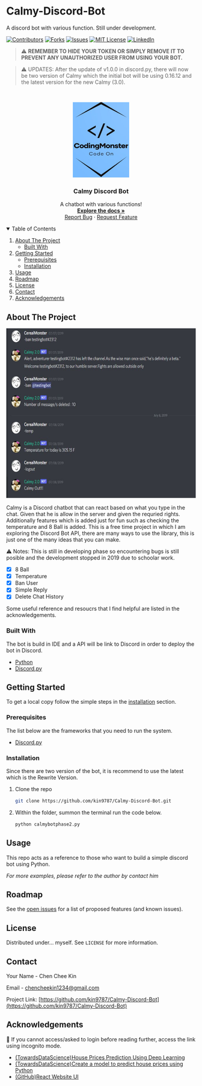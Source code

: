 <!--
*** You are not suppose to be here but okay.
*** This is a reference to another Github readme temple
*** https://github.com/othneildrew/Best-README-Template/blob/master/README.md
*** Basically that's all I want to say. Good Luck and have fun. 
-->

# Calmy-Discord-Bot
A discord bot with various function. Still under development.

[![Contributors][contributors-shield]][contributors-url]
[![Forks][forks-shield]][forks-url]
[![Issues][issues-shield]][issues-url]
[![MIT License][license-shield]][license-url]
[![LinkedIn][linkedin-shield]][linkedin-url]

> :warning: **REMEMBER TO HIDE YOUR TOKEN OR SIMPLY REMOVE IT TO PREVENT ANY UNAUTHORIZED USER FROM USING YOUR BOT.**

> :warning: UPDATES: After the update of v1.0.0 in discord.py, there will now be two version of Calmy which the initial bot will be using 0.16.12 and the latest version for the new Calmy (3.0).


<!--------------------------------------------------------------------- THIS IS SEPERATION LINE-------------------------------------------------------------------->

<!-- PROJECT LOGO -->
<br />
<p align="center">
  <a href="https://github.com/kin9787/Calmy-Discord-Bot">
    <img src="images/GitHubLogo.JPG" alt="Logo" width="150" height="200">
  </a>
  
  <h3 align="center">Calmy Discord Bot</h3>

  <p align="center">
    A chatbot with various functions!
    <br />
    <a href="https://github.com/kin9787/Calmy-Discord-Bot"><strong>Explore the docs »</strong></a>
    <br />
    <a href="https://github.com/kin9787/Calmy-Discord-Bot/issues">Report Bug</a>
    ·
    <a href="https://github.com/kin9787/Calmy-Discord-Bot/issues">Request Feature</a>
  </p>
</p>

<!--------------------------------------------------------------------- THIS IS SEPERATION LINE-------------------------------------------------------------------->

<!-- TABLE OF CONTENTS -->
<details open="open">
  <summary>Table of Contents</summary>
  <ol>
    <li>
      <a href="#about-the-project">About The Project</a>
      <ul>
        <li><a href="#built-with">Built With</a></li>
      </ul>
    </li>
    <li>
      <a href="#getting-started">Getting Started</a>
      <ul>
        <li><a href="#prerequisites">Prerequisites</a></li>
        <li><a href="#installation">Installation</a></li>
      </ul>
    </li>
    <li><a href="#usage">Usage</a></li>
    <li><a href="#roadmap">Roadmap</a></li>
    <li><a href="#license">License</a></li>
    <li><a href="#contact">Contact</a></li>
    <li><a href="#acknowledgements">Acknowledgements</a></li>
  </ol>
</details>

<!--------------------------------------------------------------------- THIS IS SEPERATION LINE-------------------------------------------------------------------->

<!-- ABOUT THE PROJECT -->
## About The Project
<p align="center">
    <img src="images/CalmyExample.JPG" alt="Logo" width="650" height="450" >
</p>
 

<!-- [![Product Screen Shot][product-screenshot]](https://github.com/kin9787/Calmy-Discord-Bot/blob/master/images/CalmyExample.JPG) -->

Calmy is a Discord chatbot that can react based on what you type in the chat. Given that he is allow in the server and given the requried rights. Additionally features which is added just for fun such as checking the temperature and 8 Ball is added. This is a free time project in which I am exploring the Discord Bot API, there are many ways to use the library, this is just one of the many ideas that you can make.

⚠️ Notes: This is still in developing phase so encountering bugs is still posible and the development stopped in 2019 due to schoolar work.

- [x] 8 Ball
- [x] Temperature
- [x] Ban User
- [x] Simple Reply
- [x] Delete Chat History

Some useful reference and resoucrs that I find helpful are listed in the acknowledgements.

<!--------------------------------------------------------------------- THIS IS SEPERATION LINE-------------------------------------------------------------------->

 <!-- Built With -->
### Built With

The bot is build in IDE and a API will be link to Discord in order to deploy the bot in Discord.
* [Python](https://www.python.org/)
* [Discord.py](https://discordpy.readthedocs.io/en/stable/)

<!--------------------------------------------------------------------- THIS IS SEPERATION LINE-------------------------------------------------------------------->

<!-- GETTING STARTED -->
## Getting Started

To get a local copy follow the simple steps in the [installation](#installation) section.

<!--------------------------------------------------------------------- THIS IS SEPERATION LINE-------------------------------------------------------------------->

### Prerequisites

The list below are the frameworks that you need to run the system. 

* [Discord.py](https://discordpy.readthedocs.io/en/stable/)

<!--------------------------------------------------------------------- THIS IS SEPERATION LINE-------------------------------------------------------------------->

### Installation

Since there are two version of the bot, it is recommend to use the latest which is the Rewrite Version.

1. Clone the repo
   ```sh
   git clone https://github.com/kin9787/Calmy-Discord-Bot.git
   ```
2. Within the folder, summon the terminal run the code below.
   ```sh
   python calmybotphase2.py
   ```

<!--------------------------------------------------------------------- THIS IS SEPERATION LINE-------------------------------------------------------------------->

<!-- USAGE EXAMPLES -->
## Usage

This repo acts as a reference to those who want to build a simple discord bot using Python. 

_For more examples, please refer to the author by contact him_

<!--------------------------------------------------------------------- THIS IS SEPERATION LINE-------------------------------------------------------------------->

<!-- ROADMAP -->
## Roadmap

See the [open issues](https://github.com/kin9787/Calmy-Discord-Bot/issues) for a list of proposed features (and known issues).
   
<!--------------------------------------------------------------------- THIS IS SEPERATION LINE-------------------------------------------------------------------->   

<!-- LICENSE -->
## License

Distributed under... myself. See `LICENSE` for more information.

<!--------------------------------------------------------------------- THIS IS SEPERATION LINE-------------------------------------------------------------------->

<!-- CONTACT -->
## Contact

Your Name - Chen Chee Kin

Email - chencheekin1234@gmail.com

Project Link: [https://github.com/kin9787/Calmy-Discord-Bot](https://github.com/kin9787/Calmy-Discord-Bot)

<!--------------------------------------------------------------------- THIS IS SEPERATION LINE-------------------------------------------------------------------->

<!-- MARKDOWN LINKS & IMAGES -->
<!-- https://www.markdownguide.org/basic-syntax/#reference-style-links -->
[contributors-shield]: https://img.shields.io/github/contributors/kin9787/kin9787.svg?style=for-the-badge
[contributors-url]: https://github.com/kin9787/Calmy-Discord-Bot/graphs/contributors
[forks-shield]: https://img.shields.io/github/forks/kin9787/kin9787.svg?style=for-the-badge
[forks-url]: https://github.com/kin9787/Calmy-Discord-Bot/network/members
[issues-shield]: https://img.shields.io/github/issues/kin9787/kin9787.svg?style=for-the-badge
[issues-url]: https://github.com/kin9787/Calmy-Discord-Bot/issues
[license-shield]: https://img.shields.io/github/license/kin9787/kin9787.svg?style=for-the-badge
[license-url]: https://github.com/kin9787/Calmy-Discord-Bot/blob/master/LICENSE.txt
[linkedin-shield]: https://img.shields.io/badge/-LinkedIn-black.svg?style=for-the-badge&logo=linkedin&colorB=555
[linkedin-url]: https://www.linkedin.com/in/chen-chee-kin-2b6664157/
<!-- [product-screenshot]: images/CalmyExample.JPG -->

<!--------------------------------------------------------------------- THIS IS SEPERATION LINE-------------------------------------------------------------------->

<!-- ACKNOWLEDGEMENTS -->
## Acknowledgements
📓 If you cannot access/asked to login before reading further, access the link using incognito mode.
* [(TowardsDataScience)House Prices Prediction Using Deep Learning](https://towardsdatascience.com/house-prices-prediction-using-deep-learning-dea265cc3154)
* [(TowardsDataScience)Create a model to predict house prices using Python](https://towardsdatascience.com/create-a-model-to-predict-house-prices-using-python-d34fe8fad88f)
* [(GitHub)React Website UI](https://github.com/briancodex/react-website-v1)
